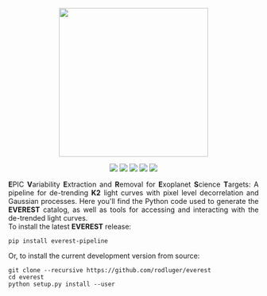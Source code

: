 <p align="center">
  <img width = "300" src="http://staff.washington.edu/rodluger/everest/_images/everest.png"/>
</p>
<p align="center">
  <a href="https://travis-ci.org/rodluger/everest/"><img src="https://travis-ci.org/rodluger/everest.svg?branch=master"/></a>
  <a href="http://arxiv.org/abs/1607.00524"><img src="https://img.shields.io/badge/arXiv-1607.00524-blue.svg?style=flat"/></a>
  <a href="https://raw.githubusercontent.com/rodluger/everest/master/LICENSE"><img src="https://img.shields.io/badge/license-MIT-brightgreen.svg"/></a>
  <a href="http://staff.washington.edu/rodluger/everest"><img src="https://img.shields.io/badge/read-the_docs-blue.svg?style=flat"/></a>
  <a href="https://archive.stsci.edu/prepds/everest/"><img src="https://img.shields.io/badge/MAST-lightcurves-brightgreen.svg?style=flat"/></a>
</p>

<div align="justify">
<b>E</b>PIC <b>V</b>ariability <b>E</b>xtraction and <b>R</b>emoval for <b>E</b>xoplanet <b>S</b>cience <b>T</b>argets: A pipeline for de-trending <b>K2</b> light curves with pixel level decorrelation and Gaussian processes. Here you'll find the Python code used to generate the <b>EVEREST</b> catalog, as well as tools for accessing and interacting with the de-trended light curves.
<br/>
To install the latest <b>EVEREST</b> release:
<br/>
<pre><code>pip install everest-pipeline</code></pre>
Or, to install the current development version from source:
<br/>
<pre><code>git clone --recursive https://github.com/rodluger/everest
cd everest
python setup.py install --user</code></pre>
</div>
<br>
